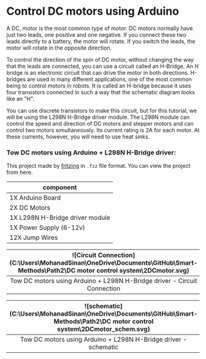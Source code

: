 # Control DC motors using Arduino

A DC, motor is the most common type of motor. DC motors normally have just two leads, one positive and one negative. If you connect these two leads directly to a battery, the motor will rotate. If you switch the leads, the motor will rotate in the opposite direction.

To control the direction of the spin of DC motor, without changing the way that the leads are connected, you can use a circuit called an H-Bridge. An H bridge is an electronic circuit that can drive the motor in both directions. H-bridges are used in many different applications, one of the most common being to control motors in robots. It is called an H-bridge because it uses four transistors connected in such a way that the schematic diagram looks like an "H".

You can use discrete transistors to make this circuit, but for this tutorial, we will be using the L298N H-Bridge driver module. The L298N module can control the speed and direction of DC motors and stepper motors and can control two motors simultaneously. Its current rating is 2A for each motor. At these currents, however, you will need to use heat sinks. 



### Tow DC motors using Arduino + L298N H-Bridge driver:

This  project made by [fritzing](https://fritzing.org/) in `.fzz` file format. You can view the project from here. 

| component                       |
| ------------------------------- |
| 1X Arduino Board                |
| 2X DC Motors                    |
| 1X L298N H-Bridge driver module |
| 1X Power Supply (6-12v)         |
| 12X Jump Wires                  |



| ![Circuit Connection](C:\Users\MohanadSinan\OneDrive\Documents\GitHub\Smart-Methods\Path2\DC motor control system\2DCmotor.svg) |
| :----------------------------------------------------------: |
| Tow DC motors using Arduino + L298N H-Bridge driver - Circuit Connection |



| ![schematic](C:\Users\MohanadSinan\OneDrive\Documents\GitHub\Smart-Methods\Path2\DC motor control system\2DCmotor_schem.svg) |
| :----------------------------------------------------------: |
| Tow DC motors using Arduino + L298N H-Bridge driver - schematic |



